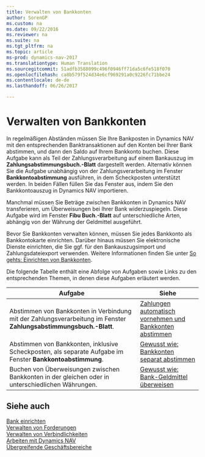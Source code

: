 ```yaml
---
title: Verwalten von Bankkonten
author: SorenGP
ms.custom: na
ms.date: 09/22/2016
ms.reviewer: na
ms.suite: na
ms.tgt_pltfrm: na
ms.topic: article
ms-prod: dynamics-nav-2017
ms.translationtype: Human Translation
ms.sourcegitcommit: 51adfb3588099c496f0946ff71da5c6fe518f070
ms.openlocfilehash: ca8b579f524d34e6cf969291a0c9226fc71bbe24
ms.contentlocale: de-de
ms.lasthandoff: 06/26/2017

---
```


# <a name="manage-bank-accounts"></a>Verwalten von Bankkonten
In regelmäßigen Abständen müssen Sie Ihre Bankposten in Dynamics NAV mit den entsprechenden Banktransaktionen auf den Konten bei Ihrer Bank abstimmen, und dann den Saldo auf Ihrem Bankkonto buchen. Diese Aufgabe kann als Teil der Zahlungsverarbeitung auf einem Bankauszug im **Zahlungsabstimmungsbuch.-Blatt** dargestellt werden. Alternativ können Sie die Aufgabe unabhängig von der Zahlungsverarbeitung im Fenster **Bankkontoabstimmung** ausführen, in dem Scheckposten unterstützt werden. In beiden Fällen füllen Sie das Fenster aus, indem Sie den Bankkontoauszug in Dynamics NAV importieren.

Manchmal müssen Sie Beträge zwischen Bankkonten in Dynamics NAV transferieren, um Überweisungen bei Ihrer Bank widerzuspiegeln. Diese Aufgabe wird im Fenster **Fibu Buch.-Blatt** auf unterschiedliche Arten, abhängig von der Währung der Geldmittel ausgeführt.

Bevor Sie Bankkonten verwalten können, müssen Sie jedes Bankkonto als Bankkontokarte einrichten. Darüber hinaus müssen Sie elektronische Dienste einrichten, die Sie ggf. für den Bankauszugsimport und Zahlungsdateiexport verwenden. Weitere Informationen finden Sie unter [So gehts: Einrichten von Bankkonten](bank-setup-banking.md).

Die folgende Tabelle enthält eine Abfolge von Aufgaben sowie Links zu den entsprechenden Themen, in denen diese Aufgaben erläutert werden.

|Aufgabe |Siehe |
|---|----|
|Abstimmen von Bankkonten in Verbindung mit der Zahlungsverarbeitung im Fenster **Zahlungsabstimmungsbuch.-Blatt**.|[Zahlungen automatisch vornehmen und Bankkonten abstimmen](receivables-apply-payments-auto-reconcile-bank-accounts.md)|
|Abstimmen von Bankkonten, inklusive Scheckposten, als separate Aufgabe im Fenster **Bankkontoabstimmung**.|[Gewusst wie: Bankkonten separat abstimmen](bank-how-reconcile-bank-accounts-separately.md)|
|Buchen von Überweisungen zwischen Bankkonten in der gleichen oder in unterschiedlichen Währungen.|[Gewusst wie: Bank-Geldmittel überweisen](bank-how-transfer-bank-funds.md)
## <a name="see-also"></a>Siehe auch  
[Bank einrichten](bank-setup-banking.md)  
[Verwalten von Forderungen](receivables-manage-receivables.md)  
[Verwalten von Verbindlichkeiten](payables-manage-payables.md)    
[Arbeiten mit Dynamics NAV](ui-work-product.md)  
[Übergreifende Geschäftsbereiche](ui-across-business-areas.md)

